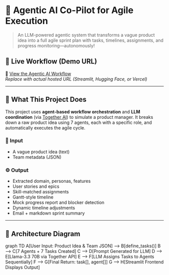 # 🤖 Agentic AI Co-Pilot for Agile Execution

> An LLM-powered agentic system that transforms a vague product idea into a full agile sprint plan with tasks, timelines, assignments, and progress monitoring—autonomously!

## 🚀 Live Workflow (Demo URL)
🔗 [View the Agentic AI Workflow](https://your-deployment-url.com)  
*Replace with actual hosted URL (Streamlit, Hugging Face, or Vercel)*

---

## 🧩 What This Project Does

This project uses **agent-based workflow orchestration** and **LLM coordination** (via [Together AI](https://www.together.ai/)) to simulate a product manager. It breaks down a raw product idea using 7 agents, each with a specific role, and automatically executes the agile cycle.

### 🎯 Input
- A vague product idea (text)
- Team metadata (JSON)

### ⚙️ Output
- Extracted domain, personas, features
- User stories and epics
- Skill-matched assignments
- Gantt-style timeline
- Mock progress report and blocker detection
- Dynamic timeline adjustments
- Email + markdown sprint summary

---

## 🧠 Architecture Diagram

graph TD
    A[User Input: Product Idea & Team JSON] --> B[define_tasks()]
    B --> C[7 Agents + 7 Tasks Created]
    C --> D[Prompt Generated for LLM]
    D --> E[Llama-3.3 70B via Together API]
    E --> F[LLM Assigns Tasks to Agents Sequentially]
    F --> G[Final Return: task[], agent[]]
    G --> H[Streamlit Frontend Displays Output]


